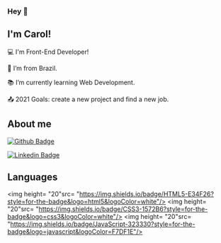 ### Hey 👋

<!--
**carollbs/carollbs** is a ✨ _special_ ✨ repository because its `README.md` (this file) appears on your GitHub profile.

Here are some ideas to get you started:

- 🔭 I’m currently working on ...
- 🌱 I’m currently learning ...
- 👯 I’m looking to collaborate on ...
- 🤔 I’m looking for help with ...
- 💬 Ask me about ...
- 📫 How to reach me: ...
- 😄 Pronouns: ...
- ⚡ Fun fact: ...
-->
## I'm Carol!

 

:computer: I'm Front-End Developer!

:house_with_garden: I’m from Brazil.

:books: I’m currently learning Web Development.

:outbox_tray: 2021 Goals: create a new project and find a new job.

## About me

[![Github Badge](https://img.shields.io/badge/-Github-000?style=flat-square&logo=Github&logoColor=white&link=https://github.com/carollbs)](https://github.com/carollbs)

[![Linkedin Badge](https://img.shields.io/badge/-LinkedIn-blue?style=flat-square&logo=Linkedin&logoColor=white&link=https://www.linkedin.com/in/caroldasilvaborges/)]( https://www.linkedin.com/in/caroldasilvaborges/)

## Languages

<img height= "20"src= "https://img.shields.io/badge/HTML5-E34F26?style=for-the-badge&logo=html5&logoColor=white"/>
<img height= "20"src= "https://img.shields.io/badge/CSS3-1572B6?style=for-the-badge&logo=css3&logoColor=white"/>
<img height= "20"src= "https://img.shields.io/badge/JavaScript-323330?style=for-the-badge&logo=javascript&logoColor=F7DF1E"/>



